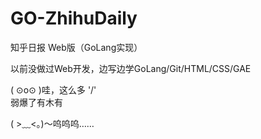 GO-ZhihuDaily
=============

知乎日报 Web版（GoLang实现）


以前没做过Web开发，边写边学GoLang/Git/HTML/CSS/GAE

( ⊙o⊙ )哇，这么多 '/'  
弱爆了有木有

( >﹏<。)～呜呜呜……

